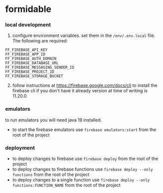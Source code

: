 # formidable

### local development

1. configure environment variables. set them in the `/env/.env.local` file. The following are required:

```code
FF_FIREBASE_API_KEY
FF_FIREBASE_APP_ID
FF_FIREBASE_AUTH_DOMAIN
FF_FIREBASE_DATABASE_URL
FF_FIREBASE_MESSAGING_SENDER_ID
FF_FIREBASE_PROJECT_ID
FF_FIREBASE_STORAGE_BUCKET
```

2. follow instructions at https://firebase.google.com/docs/cli to install the firebase cli if you don't have it already
   version at time of writing is 11.20.0

### emulators

to run emulators you will need java 19 installed.

-   to start the firebase emulators use `firebase emulators:start` from the root of the project

### deployment

-   to deploy changes to firebase use `firebase deploy` from the root of the project
-   to deploy changes to firebase functions use `firebase deploy --only functions` from the root of the project
-   to deploy changes to a single function use `firebase deploy --only functions:FUNCTION_NAME` from the root of the project
